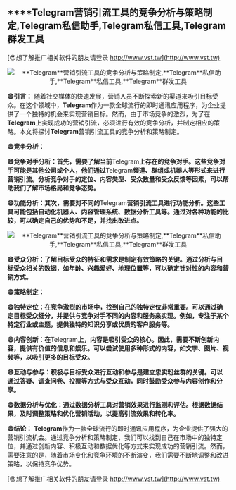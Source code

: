 ## ****Telegram**营销引流工具的竞争分析与策略制定,**Telegram**私信助手,**Telegram**私信工具,**Telegram**群发工具**

[😍想了解推广相关软件的朋友请登录 http://www.vst.tw](http://www.vst.tw)

 <center><img src="https://vst.tw/MP4/tuiguang/png/0.png" alt="**Telegram**营销引流工具的竞争分析与策略制定,**Telegram**私信助手,**Telegram**私信工具,**Telegram**群发工具"></center>

**😄引言：**
随着社交媒体的快速发展，营销人员不断探索新的渠道来吸引目标受众。在这个领域中，**Telegram**作为一款全球流行的即时通讯应用程序，为企业提供了一个独特的机会来实现营销目标。然而，由于市场竞争的激烈，为了在**Telegram**上实现成功的营销引流，必须进行有效的竞争分析，并制定相应的策略。本文将探讨**Telegram**营销引流工具的竞争分析和策略制定。

**😄竞争分析：**

**😄竞争对手分析：首先，需要了解当前**Telegram**上存在的竞争对手。这些竞争对手可能是其他公司或个人，他们通过**Telegram**频道、群组或机器人等形式来进行营销引流。分析竞争对手的定位、内容类型、受众数量和受众反馈等因素，可以帮助我们了解市场格局和竞争态势。**

**😄功能分析：其次，需要对不同的**Telegram**营销引流工具进行功能分析。这些工具可能包括自动化机器人、内容管理系统、数据分析工具等。通过对各种功能的比较，可以确定自己的优势和不足，并找出改进点。**

 <center><img src="https://vst.tw/MP4/tuiguang/png/4.png" alt="**Telegram**营销引流工具的竞争分析与策略制定,**Telegram**私信助手,**Telegram**私信工具,**Telegram**群发工具"></center>

**😄受众分析：了解目标受众的特征和需求是制定有效策略的关键。通过分析与目标受众相关的数据，如年龄、兴趣爱好、地理位置等，可以确定针对性的内容和营销方式。**

**😄策略制定：**

**😄独特定位：在竞争激烈的市场中，找到自己的独特定位非常重要。可以通过确定目标受众细分，并提供与竞争对手不同的内容和服务来实现。例如，专注于某个特定行业或主题，提供独特的知识分享或优质的客户服务等。**

**😄内容创新：在**Telegram**上，内容是吸引受众的核心。因此，需要不断创新内容，提供有价值的信息和娱乐。可以尝试使用多种形式的内容，如文字、图片、视频等，以吸引更多的目标受众。**

**😄互动与参与：积极与目标受众进行互动和参与是建立忠实粉丝群的关键。可以通过答疑、调查问卷、投票等方式与受众互动，同时鼓励受众参与内容创作和分享。**

**😄数据分析与优化：通过数据分析工具对营销效果进行监测和评估。根据数据结果，及时调整策略和优化营销活动，以提高引流效果和转化率。**

**😄结论：**
**Telegram**作为一款全球流行的即时通讯应用程序，为企业提供了强大的营销引流机会。通过竞争分析和策略制定，我们可以找到自己在市场中的独特定位，并通过创新内容、积极互动和数据优化等方式来实现成功的营销引流。然而，需要注意的是，随着市场变化和竞争环境的不断演变，我们需要不断地调整和改进策略，以保持竞争优势。

[😍想了解推广相关软件的朋友请登录 http://www.vst.tw](http://www.vst.tw)



